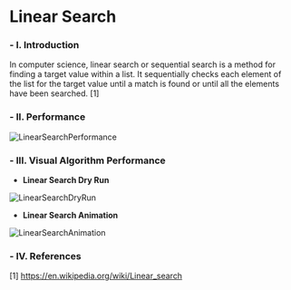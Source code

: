 # Linear Search

### - I. Introduction

In computer science, linear search or sequential search is a method for finding a target value within a list. It sequentially checks each element of the list for the target value until a match is found or until all the elements have been searched. [1]

### - II. Performance

![LinearSearchPerformance](http://i.imgur.com/AWb4o2m.png)

### - III. Visual Algorithm Performance

- **Linear Search Dry Run**

![LinearSearchDryRun](https://www.tutorialspoint.com/data_structures_algorithms/images/linear_search.gif)

- **Linear Search Animation**

![LinearSearchAnimation](http://darcy.rsgc.on.ca/ACES/ICS3U/images/SequentialSearchAnimation.gif)

### - IV. References

[1] https://en.wikipedia.org/wiki/Linear_search